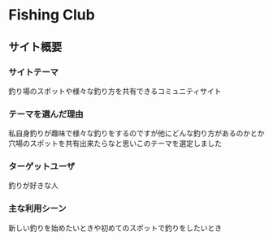 
# Fishing Club

## サイト概要
### サイトテーマ
 釣り場のスポットや様々な釣り方を共有できるコミュニティサイト

### テーマを選んだ理由
私自身釣りが趣味で様々な釣りをするのですが他にどんな釣り方があるのかとか穴場のスポットを共有出来たらなと思いこのテーマを選定しました

### ターゲットユーザ
釣りが好きな人

### 主な利用シーン
新しい釣りを始めたいときや初めてのスポットで釣りをしたいとき